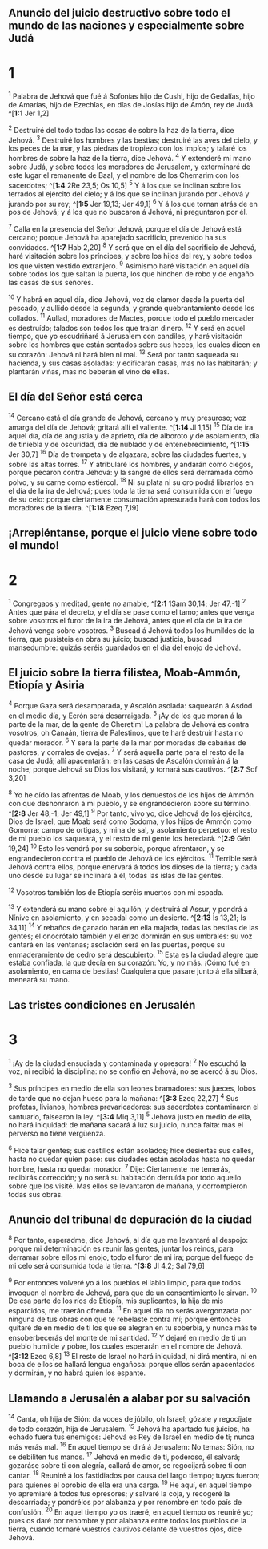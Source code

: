 ## Anuncio del juicio destructivo sobre todo el mundo de las naciones y especialmente sobre Judá
# 1 
<sup class='bibleverse'>1</sup> Palabra de Jehová que fué á Sofonías hijo de Cushi, hijo de Gedalías, hijo de Amarías, hijo de Ezechîas, en días de Josías hijo de Amón, rey de Judá. ^[**1:1** Jer 1,2] 


<sup class='bibleverse'>2</sup> Destruiré del todo todas las cosas de sobre la haz de la tierra, dice Jehová. <sup class='bibleverse'>3</sup> Destruiré los hombres y las bestias; destruiré las aves del cielo, y los peces de la mar, y las piedras de tropiezo con los impíos; y talaré los hombres de sobre la haz de la tierra, dice Jehová. <sup class='bibleverse'>4</sup> Y extenderé mi mano sobre Judá, y sobre todos los moradores de Jerusalem, y exterminaré de este lugar el remanente de Baal, y el nombre de los Chemarim con los sacerdotes; ^[**1:4** 2Re 23,5; Os 10,5] <sup class='bibleverse'>5</sup> Y á los que se inclinan sobre los terrados al ejército del cielo; y á los que se inclinan jurando por Jehová y jurando por su rey; ^[**1:5** Jer 19,13; Jer 49,1] <sup class='bibleverse'>6</sup> Y á los que tornan atrás de en pos de Jehová; y á los que no buscaron á Jehová, ni preguntaron por él. 
 

<sup class='bibleverse'>7</sup> Calla en la presencia del Señor Jehová, porque el día de Jehová está cercano; porque Jehová ha aparejado sacrificio, prevenido ha sus convidados. ^[**1:7** Hab 2,20] <sup class='bibleverse'>8</sup> Y será que en el día del sacrificio de Jehová, haré visitación sobre los príncipes, y sobre los hijos del rey, y sobre todos los que visten vestido extranjero. <sup class='bibleverse'>9</sup> Asimismo haré visitación en aquel día sobre todos los que saltan la puerta, los que hinchen de robo y de engaño las casas de sus señores. 


<sup class='bibleverse'>10</sup> Y habrá en aquel día, dice Jehová, voz de clamor desde la puerta del pescado, y aullido desde la segunda, y grande quebrantamiento desde los collados. <sup class='bibleverse'>11</sup> Aullad, moradores de Mactes, porque todo el pueblo mercader es destruído; talados son todos los que traían dinero. <sup class='bibleverse'>12</sup> Y será en aquel tiempo, que yo escudriñaré á Jerusalem con candiles, y haré visitación sobre los hombres que están sentados sobre sus heces, los cuales dicen en su corazón: Jehová ni hará bien ni mal. <sup class='bibleverse'>13</sup> Será por tanto saqueada su hacienda, y sus casas asoladas: y edificarán casas, mas no las habitarán; y plantarán viñas, mas no beberán el vino de ellas. 

## El día del Señor está cerca
<sup class='bibleverse'>14</sup> Cercano está el día grande de Jehová, cercano y muy presuroso; voz amarga del día de Jehová; gritará allí el valiente. ^[**1:14** Jl 1,15] <sup class='bibleverse'>15</sup> Día de ira aquel día, día de angustia y de aprieto, día de alboroto y de asolamiento, día de tiniebla y de oscuridad, día de nublado y de entenebrecimiento, ^[**1:15** Jer 30,7] <sup class='bibleverse'>16</sup> Día de trompeta y de algazara, sobre las ciudades fuertes, y sobre las altas torres. <sup class='bibleverse'>17</sup> Y atribularé los hombres, y andarán como ciegos, porque pecaron contra Jehová: y la sangre de ellos será derramada como polvo, y su carne como estiércol. <sup class='bibleverse'>18</sup> Ni su plata ni su oro podrá librarlos en el día de la ira de Jehová; pues toda la tierra será consumida con el fuego de su celo: porque ciertamente consumación apresurada hará con todos los moradores de la tierra. ^[**1:18** Ezeq 7,19] 
   

## ¡Arrepiéntanse, porque el juicio viene sobre todo el mundo!
# 2 
<sup class='bibleverse'>1</sup> Congregaos y meditad, gente no amable, ^[**2:1** 1Sam 30,14; Jer 47,-1] <sup class='bibleverse'>2</sup> Antes que pára el decreto, y el día se pase como el tamo; antes que venga sobre vosotros el furor de la ira de Jehová, antes que el día de la ira de Jehová venga sobre vosotros. <sup class='bibleverse'>3</sup> Buscad á Jehová todos los humildes de la tierra, que pusisteis en obra su juicio; buscad justicia, buscad mansedumbre: quizás seréis guardados en el día del enojo de Jehová. 


## El juicio sobre la tierra filistea, Moab-Ammón, Etiopía y Asiria
<sup class='bibleverse'>4</sup> Porque Gaza será desamparada, y Ascalón asolada: saquearán á Asdod en el medio día, y Ecrón será desarraigada. <sup class='bibleverse'>5</sup> ¡Ay de los que moran á la parte de la mar, de la gente de Cheretim! La palabra de Jehová es contra vosotros, oh Canaán, tierra de Palestinos, que te haré destruir hasta no quedar morador. <sup class='bibleverse'>6</sup> Y será la parte de la mar por moradas de cabañas de pastores, y corrales de ovejas. <sup class='bibleverse'>7</sup> Y será aquella parte para el resto de la casa de Judá; allí apacentarán: en las casas de Ascalón dormirán á la noche; porque Jehová su Dios los visitará, y tornará sus cautivos. ^[**2:7** Sof 3,20] 


<sup class='bibleverse'>8</sup> Yo he oído las afrentas de Moab, y los denuestos de los hijos de Ammón con que deshonraron á mi pueblo, y se engrandecieron sobre su término. ^[**2:8** Jer 48,-1; Jer 49,1] <sup class='bibleverse'>9</sup> Por tanto, vivo yo, dice Jehová de los ejércitos, Dios de Israel, que Moab será como Sodoma, y los hijos de Ammón como Gomorra; campo de ortigas, y mina de sal, y asolamiento perpetuo: el resto de mi pueblo los saqueará, y el resto de mi gente los heredará. ^[**2:9** Gén 19,24] <sup class='bibleverse'>10</sup> Esto les vendrá por su soberbia, porque afrentaron, y se engrandecieron contra el pueblo de Jehová de los ejércitos. <sup class='bibleverse'>11</sup> Terrible será Jehová contra ellos, porque enervará á todos los dioses de la tierra; y cada uno desde su lugar se inclinará á él, todas las islas de las gentes. 
 

<sup class='bibleverse'>12</sup> Vosotros también los de Etiopía seréis muertos con mi espada. 

<sup class='bibleverse'>13</sup> Y extenderá su mano sobre el aquilón, y destruirá al Assur, y pondrá á Nínive en asolamiento, y en secadal como un desierto. ^[**2:13** Is 13,21; Is 34,11] <sup class='bibleverse'>14</sup> Y rebaños de ganado harán en ella majada, todas las bestias de las gentes; el onocrótalo también y el erizo dormirán en sus umbrales: su voz cantará en las ventanas; asolación será en las puertas, porque su enmaderamiento de cedro será descubierto. <sup class='bibleverse'>15</sup> Esta es la ciudad alegre que estaba confiada, la que decía en su corazón: Yo, y no más. ¡Cómo fué en asolamiento, en cama de bestias! Cualquiera que pasare junto á ella silbará, meneará su mano.
 

## Las tristes condiciones en Jerusalén
# 3 
<sup class='bibleverse'>1</sup> ¡Ay de la ciudad ensuciada y contaminada y opresora! <sup class='bibleverse'>2</sup> No escuchó la voz, ni recibió la disciplina: no se confió en Jehová, no se acercó á su Dios. 

<sup class='bibleverse'>3</sup> Sus príncipes en medio de ella son leones bramadores: sus jueces, lobos de tarde que no dejan hueso para la mañana: ^[**3:3** Ezeq 22,27] <sup class='bibleverse'>4</sup> Sus profetas, livianos, hombres prevaricadores: sus sacerdotes contaminaron el santuario, falsearon la ley. ^[**3:4** Miq 3,11] <sup class='bibleverse'>5</sup> Jehová justo en medio de ella, no hará iniquidad: de mañana sacará á luz su juicio, nunca falta: mas el perverso no tiene vergüenza. 
 

<sup class='bibleverse'>6</sup> Hice talar gentes; sus castillos están asolados; hice desiertas sus calles, hasta no quedar quien pase: sus ciudades están asoladas hasta no quedar hombre, hasta no quedar morador. <sup class='bibleverse'>7</sup> Dije: Ciertamente me temerás, recibirás corrección; y no será su habitación derruída por todo aquello sobre que los visité. Mas ellos se levantaron de mañana, y corrompieron todas sus obras. 

## Anuncio del tribunal de depuración de la ciudad
<sup class='bibleverse'>8</sup> Por tanto, esperadme, dice Jehová, al día que me levantaré al despojo: porque mi determinación es reunir las gentes, juntar los reinos, para derramar sobre ellos mi enojo, todo el furor de mi ira; porque del fuego de mi celo será consumida toda la tierra. ^[**3:8** Jl 4,2; Sal 79,6] 


<sup class='bibleverse'>9</sup> Por entonces volveré yo á los pueblos el labio limpio, para que todos invoquen el nombre de Jehová, para que de un consentimiento le sirvan. <sup class='bibleverse'>10</sup> De esa parte de los ríos de Etiopía, mis suplicantes, la hija de mis esparcidos, me traerán ofrenda. <sup class='bibleverse'>11</sup> En aquel día no serás avergonzada por ninguna de tus obras con que te rebelaste contra mí; porque entonces quitaré de en medio de ti los que se alegran en tu soberbia, y nunca más te ensoberbecerás del monte de mi santidad. <sup class='bibleverse'>12</sup> Y dejaré en medio de ti un pueblo humilde y pobre, los cuales esperarán en el nombre de Jehová. ^[**3:12** Ezeq 6,8] <sup class='bibleverse'>13</sup> El resto de Israel no hará iniquidad, ni dirá mentira, ni en boca de ellos se hallará lengua engañosa: porque ellos serán apacentados y dormirán, y no habrá quien los espante. 


## Llamando a Jerusalén a alabar por su salvación
<sup class='bibleverse'>14</sup> Canta, oh hija de Sión: da voces de júbilo, oh Israel; gózate y regocíjate de todo corazón, hija de Jerusalem. <sup class='bibleverse'>15</sup> Jehová ha apartado tus juicios, ha echado fuera tus enemigos: Jehová es Rey de Israel en medio de ti; nunca más verás mal. <sup class='bibleverse'>16</sup> En aquel tiempo se dirá á Jerusalem: No temas: Sión, no se debiliten tus manos. <sup class='bibleverse'>17</sup> Jehová en medio de ti, poderoso, él salvará; gozaráse sobre ti con alegría, callará de amor, se regocijará sobre ti con cantar. <sup class='bibleverse'>18</sup> Reuniré á los fastidiados por causa del largo tiempo; tuyos fueron; para quienes el oprobio de ella era una carga. <sup class='bibleverse'>19</sup> He aquí, en aquel tiempo yo apremiaré á todos tus opresores; y salvaré la coja, y recogeré la descarriada; y pondrélos por alabanza y por renombre en todo país de confusión. <sup class='bibleverse'>20</sup> En aquel tiempo yo os traeré, en aquel tiempo os reuniré yo; pues os daré por renombre y por alabanza entre todos los pueblos de la tierra, cuando tornaré vuestros cautivos delante de vuestros ojos, dice Jehová. 